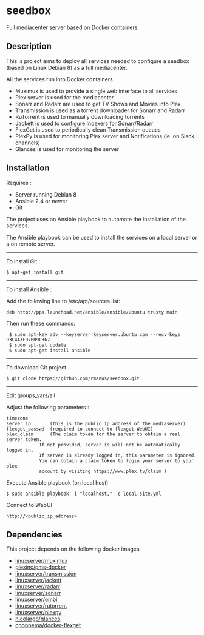 # seedbox
Full mediacenter server based on Docker containers

## Description

This is project aims to deploy all services needed to configure a seedbox 
(based on Linux Debian 8) as a full mediacenter.

All the services run into Docker containers

- Muximux is used to provide a single web interface to all services
- Plex server is used for the mediacenter
- Sonarr and Radarr are used to get TV Shows and Movies into Plex
- Transmission is used as a torrent downloader for Sonarr and Radarr
- RuTorrent is used to manually downloading torrents
- Jackett is used to configure Indexers for Sonarr/Radarr
- FlexGet is used to periodically clean Transmission queues
- PlexPy is used for monitoring Plex server and Notifications (ie. on Slack channels)
- Glances is used for monitoring the server


## Installation

Requires : 
 - Server running Debian 8
 - Ansible 2.4 or newer
 - Git
		   
The project uses an Ansible playbook to automate the installation of the services.

The Ansible playbook can be used to install the services on a local server or
a on remote server.

----------
To install Git :

	$ apt-get install git
	
----------
To install Ansible : 
 
Add the following line to /etc/apt/sources.list:

	deb http://ppa.launchpad.net/ansible/ansible/ubuntu trusty main

Then run these commands:

     $ sudo apt-key adv --keyserver keyserver.ubuntu.com --recv-keys 93C4A3FD7BB9C367
     $ sudo apt-get update
     $ sudo apt-get install ansible
     
----------
To download Git project
    
	$ git clone https://github.com/rmanus/seedbox.git

---------
Edit groups_vars/all
 
Adjust the following parameters :
  
	timezone
	server_ip  		(this is the public ip address of the mediaserver)
	flexget_passwd 	(required to connect to flexget WebUI)
	plex_claim 		(The claim token for the server to obtain a real server token. 
				If not provided, server is will not be automatically logged in. 
				If server is already logged in, this parameter is ignored. 
				You can obtain a claim token to login your server to your plex 
				account by visiting https://www.plex.tv/claim )
			  
Execute Ansible playbook (on local host)
 
	$ sudo ansible-playbook -i "localhost," -c local site.yml
  
Connect to WebUI
 
	http://<public_ip_address>
  
## Dependencies

This project depends on the following docker images

- [linuxserver/muximux](https://hub.docker.com/r/linuxserver/muximux)
- [plexinc/pms-docker](https://hub.docker.com/r/plexinc/pms-docker)
- [linuxserver/transmission](https://hub.docker.com/r/linuxserver/transmission)
- [linuxserver/jackett](https://hub.docker.com/r/linuxserver/jackett)
- [linuxserver/radarr](https://hub.docker.com/r/linuxserver/radarr)
- [linuxserver/sonarr](https://hub.docker.com/r/linuxserver/sonarr)
- [linuxserver/ombi](https://hub.docker.com/r/linuxserver/ombi)
- [linuxserver/rutorrent](https://hub.docker.com/r/linuxserver/rutorrent)
- [linuxserver/plexpy](https://hub.docker.com/r/linuxserver/plexpy/)
- [nicolargo/glances](https://hub.docker.com/r/nicolargo/glances/)
- [cpoppema/docker-flexget](https://hub.docker.com/r/cpoppema/docker-flexget/)
